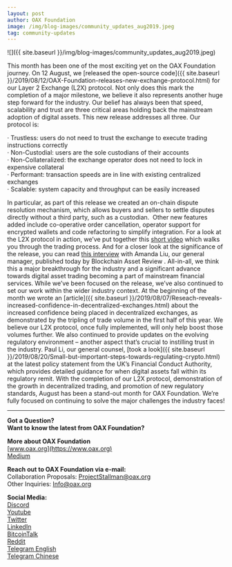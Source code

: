 ```yaml
---
layout: post
author: OAX Foundation
image: /img/blog-images/community_updates_aug2019.jpeg
tag: community-updates
---
```


![]({{ site.baseurl }}/img/blog-images/community_updates_aug2019.jpeg)

This month has been one of the most exciting yet on the OAX Foundation journey. On 12
August, we [released the open-source code]({{ site.baseurl }}/2019/08/12/OAX-Foundation-releases-new-exchange-protocol.html) for our Layer 2 Exchange (L2X) protocol. Not
only does this mark the completion of a major milestone, we believe it also represents
another huge step forward for the industry.
Our belief has always been that speed, scalability and trust are three critical areas holding
back the mainstream adoption of digital assets. This new release addresses all three. Our
protocol is:

· Trustless: users do not need to trust the exchange to execute trading instructions correctly  
· Non-Custodial: users are the sole custodians of their accounts  
· Non-Collateralized: the exchange operator does not need to lock in expensive collateral  
· Performant: transaction speeds are in line with existing centralized exchanges  
· Scalable: system capacity and throughput can be easily increased  

In particular, as part of this release we created an on-chain dispute resolution mechanism,
which allows buyers and sellers to settle disputes directly without a third party, such as a
custodian.  Other new features added include co-operative order cancellation, operator
support for encrypted wallets and code refactoring to simplify integration.
For a look at the L2X protocol in action, we’ve put together this <a href="https://www.youtube.com/watch?v=t6o-H_zHjSU" target="_blank">short video</a> which walks you
through the trading process. And for a closer look at the significance of the release, you can
read <a href="http://blockchainassetreview.com/qa-amanda-liu-general-manager-hk-based-oax-foundation/" target="_blank">this interview</a> with Amanda Liu, our general manager, published today by Blockchain
Asset Review .
All-in-all, we think this a major breakthrough for the industry and a significant advance
towards digital asset trading becoming a part of mainstream financial services.
While we’ve been focused on the release, we’ve also continued to set our work within the
wider industry context. At the beginning of the month we wrote an [article]({{ site.baseurl }}/2019/08/07/Reseach-reveals-increased-confidence-in-decentralized-exchanges.html) about the
increased confidence being placed in decentralized exchanges, as demonstrated by the
tripling of trade volume in the first half of this year. We believe our L2X protocol, once fully
implemented, will only help boost those volumes further.
We also continued to provide updates on the evolving regulatory environment – another
aspect that’s crucial to instilling trust in the industry. Paul Li, our general counsel, [took a look]({{ site.baseurl }}/2019/08/20/Small-but-important-steps-towards-regulating-crypto.html) at the latest policy statement from the UK’s Financial Conduct Authority, which provides
detailed guidance for when digital assets fall within its regulatory remit.
With the completion of our L2X protocol, demonstration of the growth in decentralized
trading, and promotion of new regulatory standards, August has been a stand-out month for
OAX Foundation. We’re fully focused on continuing to solve the major challenges the
industry faces!

---

**Got a Question?**  
**Want to know the latest from OAX Foundation?**  

**More about OAX Foundation**  
[www.oax.org](https://www.oax.org)  
[Medium](https://medium.com/@OAX_Foundation)  

**Reach out to OAX Foundation via e-mail:**  
Collaboration Proposals: [ProjectStallman@oax.org](mailto:ProjectStallman@oax.org)  
Other Inquiries: [Info@oax.org](mailto:Info@oax.org)  

**Social Media:**  
[Discord](https://discordapp.com/invite/ZH5YHkb)  
[Youtube](https://bit.ly/2Bvsk73)  
[Twitter](https://twitter.com/OAX_Foundation)  
[LinkedIn](https://www.linkedin.com/company/oax-foundation/)  
[BitcoinTalk](http://bitcointalk.org/index.php?topic=1943946)  
[Reddit](https://www.reddit.com/r/OpenANX/)  
[Telegram English](https://t.me/openanxteam)  
[Telegram Chinese](https://t.me/oax_cn)  
